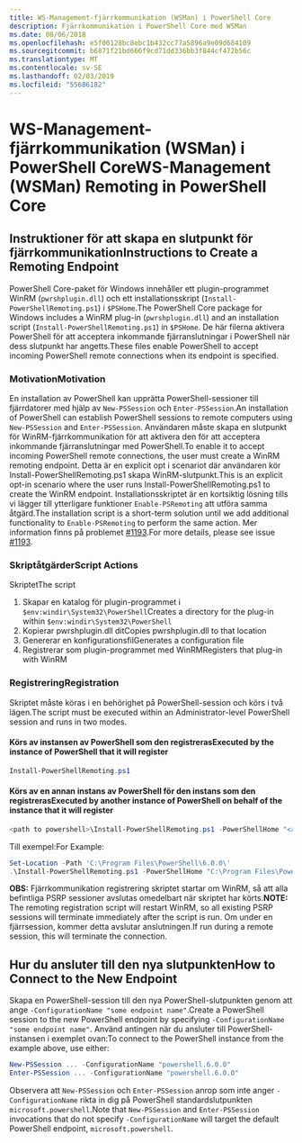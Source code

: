 ```yaml
---
title: WS-Management-fjärrkommunikation (WSMan) i PowerShell Core
description: Fjärrkommunikation i PowerShell Core med WSMan
ms.date: 08/06/2018
ms.openlocfilehash: e5f00128bc8ebc1b432cc77a5896a9e09d684109
ms.sourcegitcommit: b6871f21bd666f9cd71dd336bb3f844cf472b56c
ms.translationtype: MT
ms.contentlocale: sv-SE
ms.lasthandoff: 02/03/2019
ms.locfileid: "55686182"
---
```

# <a name="ws-management-wsman-remoting-in-powershell-core"></a><span data-ttu-id="c9b93-103">WS-Management-fjärrkommunikation (WSMan) i PowerShell Core</span><span class="sxs-lookup"><span data-stu-id="c9b93-103">WS-Management (WSMan) Remoting in PowerShell Core</span></span>

## <a name="instructions-to-create-a-remoting-endpoint"></a><span data-ttu-id="c9b93-104">Instruktioner för att skapa en slutpunkt för fjärrkommunikation</span><span class="sxs-lookup"><span data-stu-id="c9b93-104">Instructions to Create a Remoting Endpoint</span></span>

<span data-ttu-id="c9b93-105">PowerShell Core-paket för Windows innehåller ett plugin-programmet WinRM (`pwrshplugin.dll`) och ett installationsskript (`Install-PowerShellRemoting.ps1`) i `$PSHome`.</span><span class="sxs-lookup"><span data-stu-id="c9b93-105">The PowerShell Core package for Windows includes a WinRM plug-in (`pwrshplugin.dll`) and an installation script (`Install-PowerShellRemoting.ps1`) in `$PSHome`.</span></span>
<span data-ttu-id="c9b93-106">De här filerna aktivera PowerShell för att acceptera inkommande fjärranslutningar i PowerShell när dess slutpunkt har angetts.</span><span class="sxs-lookup"><span data-stu-id="c9b93-106">These files enable PowerShell to accept incoming PowerShell remote connections when its endpoint is specified.</span></span>

### <a name="motivation"></a><span data-ttu-id="c9b93-107">Motivation</span><span class="sxs-lookup"><span data-stu-id="c9b93-107">Motivation</span></span>

<span data-ttu-id="c9b93-108">En installation av PowerShell kan upprätta PowerShell-sessioner till fjärrdatorer med hjälp av `New-PSSession` och `Enter-PSSession`.</span><span class="sxs-lookup"><span data-stu-id="c9b93-108">An installation of PowerShell can establish PowerShell sessions to remote computers using `New-PSSession` and `Enter-PSSession`.</span></span>
<span data-ttu-id="c9b93-109">Användaren måste skapa en slutpunkt för WinRM-fjärrkommunikation för att aktivera den för att acceptera inkommande fjärranslutningar med PowerShell.</span><span class="sxs-lookup"><span data-stu-id="c9b93-109">To enable it to accept incoming PowerShell remote connections, the user must create a WinRM remoting endpoint.</span></span>
<span data-ttu-id="c9b93-110">Detta är en explicit opt i scenariot där användaren kör Install-PowerShellRemoting.ps1 skapa WinRM-slutpunkt.</span><span class="sxs-lookup"><span data-stu-id="c9b93-110">This is an explicit opt-in scenario where the user runs Install-PowerShellRemoting.ps1 to create the WinRM endpoint.</span></span>
<span data-ttu-id="c9b93-111">Installationsskriptet är en kortsiktig lösning tills vi lägger till ytterligare funktioner `Enable-PSRemoting` att utföra samma åtgärd.</span><span class="sxs-lookup"><span data-stu-id="c9b93-111">The installation script is a short-term solution until we add additional functionality to `Enable-PSRemoting` to perform the same action.</span></span>
<span data-ttu-id="c9b93-112">Mer information finns på problemet [#1193](https://github.com/PowerShell/PowerShell/issues/1193).</span><span class="sxs-lookup"><span data-stu-id="c9b93-112">For more details, please see issue [#1193](https://github.com/PowerShell/PowerShell/issues/1193).</span></span>

### <a name="script-actions"></a><span data-ttu-id="c9b93-113">Skriptåtgärder</span><span class="sxs-lookup"><span data-stu-id="c9b93-113">Script Actions</span></span>

<span data-ttu-id="c9b93-114">Skriptet</span><span class="sxs-lookup"><span data-stu-id="c9b93-114">The script</span></span>

1. <span data-ttu-id="c9b93-115">Skapar en katalog för plugin-programmet i `$env:windir\System32\PowerShell`</span><span class="sxs-lookup"><span data-stu-id="c9b93-115">Creates a directory for the plug-in within `$env:windir\System32\PowerShell`</span></span>
1. <span data-ttu-id="c9b93-116">Kopierar pwrshplugin.dll dit</span><span class="sxs-lookup"><span data-stu-id="c9b93-116">Copies pwrshplugin.dll to that location</span></span>
1. <span data-ttu-id="c9b93-117">Genererar en konfigurationsfil</span><span class="sxs-lookup"><span data-stu-id="c9b93-117">Generates a configuration file</span></span>
1. <span data-ttu-id="c9b93-118">Registrerar som plugin-programmet med WinRM</span><span class="sxs-lookup"><span data-stu-id="c9b93-118">Registers that plug-in with WinRM</span></span>

### <a name="registration"></a><span data-ttu-id="c9b93-119">Registrering</span><span class="sxs-lookup"><span data-stu-id="c9b93-119">Registration</span></span>

<span data-ttu-id="c9b93-120">Skriptet måste köras i en behörighet på PowerShell-session och körs i två lägen.</span><span class="sxs-lookup"><span data-stu-id="c9b93-120">The script must be executed within an Administrator-level PowerShell session and runs in two modes.</span></span>

#### <a name="executed-by-the-instance-of-powershell-that-it-will-register"></a><span data-ttu-id="c9b93-121">Körs av instansen av PowerShell som den registreras</span><span class="sxs-lookup"><span data-stu-id="c9b93-121">Executed by the instance of PowerShell that it will register</span></span>

```powershell
Install-PowerShellRemoting.ps1
```

#### <a name="executed-by-another-instance-of-powershell-on-behalf-of-the-instance-that-it-will-register"></a><span data-ttu-id="c9b93-122">Körs av en annan instans av PowerShell för den instans som den registreras</span><span class="sxs-lookup"><span data-stu-id="c9b93-122">Executed by another instance of PowerShell on behalf of the instance that it will register</span></span>

```powershell
<path to powershell>\Install-PowerShellRemoting.ps1 -PowerShellHome "<absolute path to the instance's $PSHOME>"
```

<span data-ttu-id="c9b93-123">Till exempel:</span><span class="sxs-lookup"><span data-stu-id="c9b93-123">For Example:</span></span>

```powershell
Set-Location -Path 'C:\Program Files\PowerShell\6.0.0\'
.\Install-PowerShellRemoting.ps1 -PowerShellHome "C:\Program Files\PowerShell\6.0.0\"
```

<span data-ttu-id="c9b93-124">**OBS:** Fjärrkommunikation registrering skriptet startar om WinRM, så att alla befintliga PSRP sessioner avslutas omedelbart när skriptet har körts.</span><span class="sxs-lookup"><span data-stu-id="c9b93-124">**NOTE:** The remoting registration script will restart WinRM, so all existing PSRP sessions will terminate immediately after the script is run.</span></span> <span data-ttu-id="c9b93-125">Om under en fjärrsession, kommer detta avslutar anslutningen.</span><span class="sxs-lookup"><span data-stu-id="c9b93-125">If run during a remote session, this will terminate the connection.</span></span>

## <a name="how-to-connect-to-the-new-endpoint"></a><span data-ttu-id="c9b93-126">Hur du ansluter till den nya slutpunkten</span><span class="sxs-lookup"><span data-stu-id="c9b93-126">How to Connect to the New Endpoint</span></span>

<span data-ttu-id="c9b93-127">Skapa en PowerShell-session till den nya PowerShell-slutpunkten genom att ange `-ConfigurationName "some endpoint name"`.</span><span class="sxs-lookup"><span data-stu-id="c9b93-127">Create a PowerShell session to the new PowerShell endpoint by specifying `-ConfigurationName "some endpoint name"`.</span></span> <span data-ttu-id="c9b93-128">Använd antingen när du ansluter till PowerShell-instansen i exemplet ovan:</span><span class="sxs-lookup"><span data-stu-id="c9b93-128">To connect to the PowerShell instance from the example above, use either:</span></span>

```powershell
New-PSSession ... -ConfigurationName "powershell.6.0.0"
Enter-PSSession ... -ConfigurationName "powershell.6.0.0"
```

<span data-ttu-id="c9b93-129">Observera att `New-PSSession` och `Enter-PSSession` anrop som inte anger `-ConfigurationName` rikta in dig på PowerShell standardslutpunkten `microsoft.powershell`.</span><span class="sxs-lookup"><span data-stu-id="c9b93-129">Note that `New-PSSession` and `Enter-PSSession` invocations that do not specify `-ConfigurationName` will target the default PowerShell endpoint, `microsoft.powershell`.</span></span>